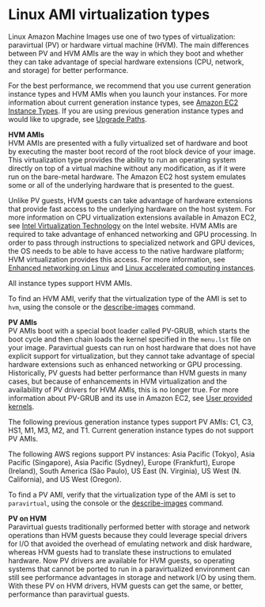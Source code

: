 # Linux AMI virtualization types<a name="virtualization_types"></a>

Linux Amazon Machine Images use one of two types of virtualization: paravirtual \(PV\) or hardware virtual machine \(HVM\)\. The main differences between PV and HVM AMIs are the way in which they boot and whether they can take advantage of special hardware extensions \(CPU, network, and storage\) for better performance\.

For the best performance, we recommend that you use current generation instance types and HVM AMIs when you launch your instances\. For more information about current generation instance types, see [Amazon EC2 Instance Types](https://aws.amazon.com/ec2/instance-types/)\. If you are using previous generation instance types and would like to upgrade, see [Upgrade Paths](https://aws.amazon.com/ec2/previous-generation/#Upgrade_Paths)\.

**HVM AMIs**  
HVM AMIs are presented with a fully virtualized set of hardware and boot by executing the master boot record of the root block device of your image\. This virtualization type provides the ability to run an operating system directly on top of a virtual machine without any modification, as if it were run on the bare\-metal hardware\. The Amazon EC2 host system emulates some or all of the underlying hardware that is presented to the guest\.

Unlike PV guests, HVM guests can take advantage of hardware extensions that provide fast access to the underlying hardware on the host system\. For more information on CPU virtualization extensions available in Amazon EC2, see [Intel Virtualization Technology](http://www.intel.com/content/www/us/en/virtualization/virtualization-technology/intel-virtualization-technology.html) on the Intel website\. HVM AMIs are required to take advantage of enhanced networking and GPU processing\. In order to pass through instructions to specialized network and GPU devices, the OS needs to be able to have access to the native hardware platform; HVM virtualization provides this access\. For more information, see [Enhanced networking on Linux](enhanced-networking.md) and [Linux accelerated computing instances](accelerated-computing-instances.md)\.

All instance types support HVM AMIs\.

To find an HVM AMI, verify that the virtualization type of the AMI is set to `hvm`, using the console or the [describe\-images](https://docs.aws.amazon.com/cli/latest/reference/ec2/describe-images.html) command\.

**PV AMIs**  
PV AMIs boot with a special boot loader called PV\-GRUB, which starts the boot cycle and then chain loads the kernel specified in the `menu.lst` file on your image\. Paravirtual guests can run on host hardware that does not have explicit support for virtualization, but they cannot take advantage of special hardware extensions such as enhanced networking or GPU processing\. Historically, PV guests had better performance than HVM guests in many cases, but because of enhancements in HVM virtualization and the availability of PV drivers for HVM AMIs, this is no longer true\. For more information about PV\-GRUB and its use in Amazon EC2, see [User provided kernels](UserProvidedKernels.md)\.

The following previous generation instance types support PV AMIs: C1, C3, HS1, M1, M3, M2, and T1\. Current generation instance types do not support PV AMIs\.

The following AWS regions support PV instances: Asia Pacific \(Tokyo\), Asia Pacific \(Singapore\), Asia Pacific \(Sydney\), Europe \(Frankfurt\), Europe \(Ireland\), South America \(São Paulo\), US East \(N\. Virginia\), US West \(N\. California\), and US West \(Oregon\)\.

To find a PV AMI, verify that the virtualization type of the AMI is set to `paravirtual`, using the console or the [describe\-images](https://docs.aws.amazon.com/cli/latest/reference/ec2/describe-images.html) command\.

**PV on HVM**  
Paravirtual guests traditionally performed better with storage and network operations than HVM guests because they could leverage special drivers for I/O that avoided the overhead of emulating network and disk hardware, whereas HVM guests had to translate these instructions to emulated hardware\. Now PV drivers are available for HVM guests, so operating systems that cannot be ported to run in a paravirtualized environment can still see performance advantages in storage and network I/O by using them\. With these PV on HVM drivers, HVM guests can get the same, or better, performance than paravirtual guests\.